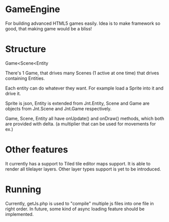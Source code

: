 GameEngine
==========

For building advanced HTML5 games easily.
Idea is to make framework so good, that making game would be a bliss!

Structure
=========

Game<Scene<Entity

There's 1 Game, that drives many Scenes (1 active at one time) that drives containing Entities.

Each entity can do whatever they want. For example load a Sprite into it and drive it.

Sprite is json, Entity is extended from Jnt.Entity, Scene and Game are objects from Jnt.Scene and Jnt.Game respectively.

Game, Scene, Entity all have onUpdate() and onDraw() methods, which both are provided with delta. (a multiplier that can be used for movements for ex.)

Other features
==============

It currently has a support to Tiled tile editor maps support. It is able to render all tilelayer layers. Other layer types support is yet to be introduced.

Running
=======

Currently, getJs.php is used to "compile" multiple js files into one file in right order. In future, some kind of async loading feature should be implemented.